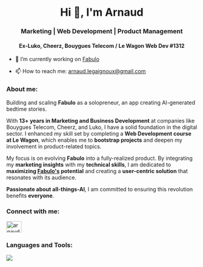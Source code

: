 <h1 align="center">Hi 👋, I'm Arnaud</h1>
<h3 align="center">Marketing | Web Development | Product Management</h3>
<h4 align="center">Ex-Luko, Cheerz, Bouygues Telecom / Le Wagon Web Dev #1312</h4>

- 🔭 I’m currently working on [Fabulo](https://www.fabulo.app/)

- 📫 How to reach me: <a href="mailto:arnaud.legaignoux+github@gmail.com">arnaud.legaignoux@gmail.com</a>

<h3 align="left">About me:</h3>
<p align="left">
    Building and scaling <strong>Fabulo</strong> as a solopreneur, an app creating AI-generated bedtime stories.
</p>
<p align="left">
    With <strong>13+ years in Marketing and Business Development</strong> at companies like Bouygues Telecom, Cheerz, and Luko, I have a solid foundation in the digital sector. I enhanced my skill set by completing a <strong>Web Development course at Le Wagon</strong>, which enables me to <strong>bootstrap projects</strong> and deepen my involvement in product-related topics.
</p>
<p align="left">
    My focus is on evolving <strong>Fabulo</strong> into a fully-realized product. By integrating my <strong>marketing insights</strong> with my <strong>technical skills</strong>, I am dedicated to <strong>maximizing <a href="https://www.fabulo.app/"><strong>Fabulo's</strong></a> potential</strong> and creating a <strong>user-centric solution</strong> that resonates with its audience.
</p>
<p align="left">
    <strong>Passionate about all-things-AI</strong>, I am committed to ensuring this revolution benefits <strong>everyone</strong>.
</p>
<h3 align="left">Connect with me:</h3>
<p align="left">
  <a href="https://www.linkedin.com/in/arnaudlegaignoux/" target="blank"><img align="center"
      src="https://raw.githubusercontent.com/rahuldkjain/github-profile-readme-generator/master/src/images/icons/Social/linked-in-alt.svg"
      alt="arnaud.legaignoux" height="30" width="40" /></a>
</p>
<h3 align="left">Languages and Tools:</h3>
<p align="left">
  <a href="https://skillicons.dev">
    <img src="https://skillicons.dev/icons?i=figma,react,js,html,css,bootstrap,heroku,postgres,ruby,rails,redis,ableton" />
  </a>
</p>
